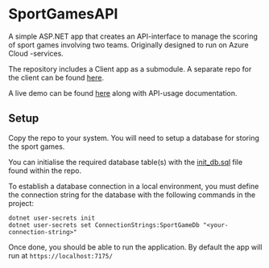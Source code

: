 # SportGamesAPI

A simple ASP.NET app that creates an API-interface to manage the scoring of sport games involving two teams. Originally designed to run on Azure Cloud -services.

The repository includes a Client app as a submodule. A separate repo for the client can be found [here](https://github.com/GarfTornion/SportGamesWebUI).

A live demo can be found [here](https://sportgamesapi.azurewebsites.net/) along with API-usage documentation.

## Setup

Copy the repo to your system. You will need to setup a database for storing the sport games.

You can initialise the required database table(s) with the [init_db.sql](init_db.sql) file found within the repo.

To establish a database connection in a local environment, you must define the connection string for the database with the following commands in the project:

```
dotnet user-secrets init
dotnet user-secrets set ConnectionStrings:SportGameDb "<your-connection-string>"
```

Once done, you should be able to run the application. By default the app will run at `https://localhost:7175/`